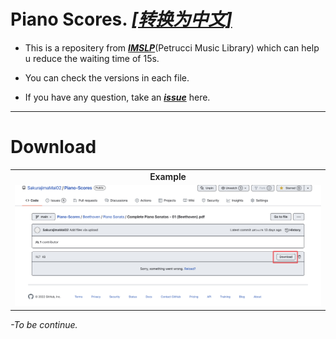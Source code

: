 # Piano Scores. *[[转换为中文]](https://github.com/SakurajimaMai02/Piano-Scores/blob/main/README-zh_CN.md)*
 - This is a repositery from *[**IMSLP**](https://imslp.org/)*(Petrucci Music Library) which can help u reduce the waiting time of 15s.
 
 - You can check the versions in each file.
 
 - If you have any question, take an *[**issue**](https://github.com/SakurajimaMai02/Piano-Scores/issues)* here.
 ---
# Download
<table>
    <tr>
        <td> <div style="text-align: center;font-weight: 600;">Example<br></div> </td>
    </tr>
    <tr>
        <td> <img src="https://raw.githubusercontent.com/SakurajimaMai02/Piano-Scores/main/5721F5CC-907C-4B55-9BC3-3F84E410F3C2.jpeg"></img> </td>
</table>

*-To be continue.*
